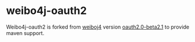 weibo4j-oauth2
==============

Weibo4j-oauth2 is forked from [weiboj4](http://code.google.com/p/weibo4j/) version [oauth2.0-beta2.1](http://code.google.com/p/weibo4j/downloads/detail?name=weibo4j-oauth2-beta2.1.zip) to provide maven support.

 
